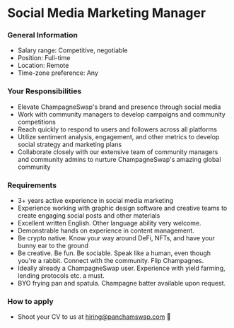 # Social Media Marketing Manager



### General Information

* Salary range: Competitive, negotiable
* Position: Full-time
* Location: Remote
* Time-zone preference: Any

### Your Responsibilities

* Elevate ChampagneSwap's brand and presence through social media
* Work with community managers to develop campaigns and community competitions
* Reach quickly to respond to users and followers across all platforms
* Utilize sentiment analysis, engagement, and other metrics to develop social strategy and marketing plans
* Collaborate closely with our extensive team of community managers and community admins to nurture ChampagneSwap's amazing global community

### Requirements

* 3+ years active experience in social media marketing
* Experience working with graphic design software and creative teams to create engaging social posts and other materials
* Excellent written English. Other language ability very welcome.
* Demonstrable hands on experience in content management.
* Be crypto native. Know your way around DeFi, NFTs, and have your bunny ear to the ground
* Be creative. Be fun. Be sociable. Speak like a human, even though you're a rabbit. Connect with the community. Flip Champagnes.
* Ideally already a ChampagneSwap user. Experience with yield farming, lending protocols etc. a must.
* BYO frying pan and spatula. Champagne batter available upon request.

### How to apply

* Shoot your CV to us at hiring@panchamswap.com 🐰
